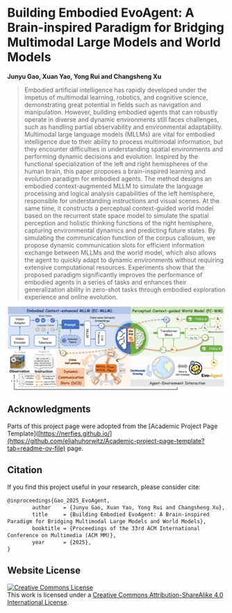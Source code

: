 # Building Embodied EvoAgent: A Brain-inspired Paradigm for Bridging Multimodal Large Models and World Models

**Junyu Gao, Xuan Yao, Yong Rui and Changsheng Xu**

> Embodied artificial intelligence has rapidly developed under the impetus of multimodal learning, robotics, and cognitive science, demonstrating great potential in fields such as navigation and manipulation. However, building embodied agents that can robustly operate in diverse and dynamic environments still faces challenges, such as handling partial observability and environmental adaptability. Multimodal large language models (MLLMs) are vital for embodied intelligence due to their ability to process multimodal information, but they encounter difficulties in understanding spatial environments and performing dynamic decisions and evolution. Inspired by the functional specialization of the left and right hemispheres of the human brain, this paper proposes a brain-inspired learning and evolution paradigm for embodied agents. The method designs an embodied context-augmented MLLM to simulate the language processing and logical analysis capabilities of the left hemisphere, responsible for understanding instructions and visual scenes. At the same time, it constructs a perceptual context-guided world model based on the recurrent state space model to simulate the spatial perception and holistic thinking functions of the right hemisphere, capturing environmental dynamics and predicting future states. By simulating the communication function of the corpus callosum, we propose dynamic communication slots for efficient information exchange between MLLMs and the world model, which also allows the agent to quickly adapt to dynamic environments without requiring extensive computational resources. Experiments show that the proposed paradigm significantly improves the performance of embodied agents in a series of tasks and enhances their generalization ability in zero-shot tasks through embodied exploration experience and online evolution.

![image](static/images/framework.png)

## Acknowledgments
Parts of this project page were adopted from the [Academic Project Page Template]([https://nerfies.github.io/](https://github.com/eliahuhorwitz/Academic-project-page-template?tab=readme-ov-file) page.

## Citation
If you find this project useful in your research, please consider cite:
```
@inproceedings{Gao_2025_EvoAgent,
        author    = {Junyu Gao, Xuan Yao, Yong Rui and Changsheng Xu},
        title     = {Building Embodied EvoAgent: A Brain-inspired Paradigm for Bridging Multimodal Large Models and World Models},
        booktitle = {Proceedings of the 33rd ACM International Conference on Multimedia (ACM MM)},
        year      = {2025},
}
```

## Website License
<a rel="license" href="http://creativecommons.org/licenses/by-sa/4.0/"><img alt="Creative Commons License" style="border-width:0" src="https://i.creativecommons.org/l/by-sa/4.0/88x31.png" /></a><br />This work is licensed under a <a rel="license" href="http://creativecommons.org/licenses/by-sa/4.0/">Creative Commons Attribution-ShareAlike 4.0 International License</a>.

